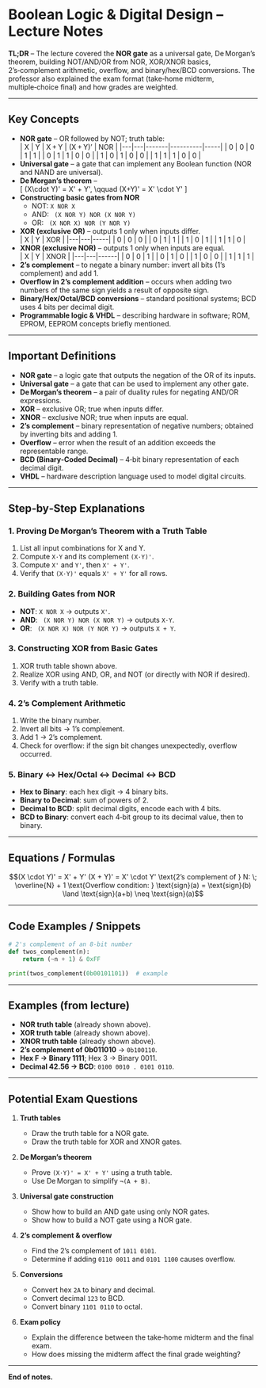 # Boolean Logic & Digital Design – Lecture Notes  
**TL;DR** – The lecture covered the **NOR gate** as a universal gate, De Morgan’s theorem, building NOT/AND/OR from NOR, XOR/XNOR basics, 2’s‑complement arithmetic, overflow, and binary/hex/BCD conversions.  The professor also explained the exam format (take‑home midterm, multiple‑choice final) and how grades are weighted.

---

## Key Concepts
- **NOR gate** – OR followed by NOT; truth table:  
  | X | Y | X + Y | (X + Y)’ | NOR |
  |---|---|-------|----------|-----|
  | 0 | 0 | 0     | 1        | 1   |
  | 0 | 1 | 1     | 0        | 0   |
  | 1 | 0 | 1     | 0        | 0   |
  | 1 | 1 | 1     | 0        | 0   |
- **Universal gate** – a gate that can implement any Boolean function (NOR and NAND are universal).
- **De Morgan’s theorem** –  
  \[
  (X\cdot Y)' = X' + Y', \qquad (X+Y)' = X' \cdot Y'
  \]
- **Constructing basic gates from NOR**  
  - NOT: `X NOR X`  
  - AND: ` (X NOR Y) NOR (X NOR Y)`  
  - OR: ` (X NOR X) NOR (Y NOR Y)`
- **XOR (exclusive OR)** – outputs 1 only when inputs differ.  
  | X | Y | XOR |
  |---|---|-----|
  | 0 | 0 | 0   |
  | 0 | 1 | 1   |
  | 1 | 0 | 1   |
  | 1 | 1 | 0   |
- **XNOR (exclusive NOR)** – outputs 1 only when inputs are equal.  
  | X | Y | XNOR |
  |---|---|------|
  | 0 | 0 | 1    |
  | 0 | 1 | 0    |
  | 1 | 0 | 0    |
  | 1 | 1 | 1    |
- **2’s complement** – to negate a binary number: invert all bits (1’s complement) and add 1.
- **Overflow in 2’s complement addition** – occurs when adding two numbers of the same sign yields a result of opposite sign.
- **Binary/Hex/Octal/BCD conversions** – standard positional systems; BCD uses 4 bits per decimal digit.
- **Programmable logic & VHDL** – describing hardware in software; ROM, EPROM, EEPROM concepts briefly mentioned.

---

## Important Definitions
- **NOR gate** – a logic gate that outputs the negation of the OR of its inputs.  
- **Universal gate** – a gate that can be used to implement any other gate.  
- **De Morgan’s theorem** – a pair of duality rules for negating AND/OR expressions.  
- **XOR** – exclusive OR; true when inputs differ.  
- **XNOR** – exclusive NOR; true when inputs are equal.  
- **2’s complement** – binary representation of negative numbers; obtained by inverting bits and adding 1.  
- **Overflow** – error when the result of an addition exceeds the representable range.  
- **BCD (Binary‑Coded Decimal)** – 4‑bit binary representation of each decimal digit.  
- **VHDL** – hardware description language used to model digital circuits.

---

## Step‑by‑Step Explanations

### 1. Proving De Morgan’s Theorem with a Truth Table
1. List all input combinations for X and Y.  
2. Compute `X·Y` and its complement `(X·Y)'`.  
3. Compute `X'` and `Y'`, then `X' + Y'`.  
4. Verify that `(X·Y)'` equals `X' + Y'` for all rows.

### 2. Building Gates from NOR
- **NOT**: `X NOR X` → outputs `X'`.  
- **AND**: ` (X NOR Y) NOR (X NOR Y)` → outputs `X·Y`.  
- **OR**: ` (X NOR X) NOR (Y NOR Y)` → outputs `X + Y`.

### 3. Constructing XOR from Basic Gates
1. XOR truth table shown above.  
2. Realize XOR using AND, OR, and NOT (or directly with NOR if desired).  
3. Verify with a truth table.

### 4. 2’s Complement Arithmetic
1. Write the binary number.  
2. Invert all bits → 1’s complement.  
3. Add 1 → 2’s complement.  
4. Check for overflow: if the sign bit changes unexpectedly, overflow occurred.

### 5. Binary ↔ Hex/Octal ↔ Decimal ↔ BCD
- **Hex to Binary**: each hex digit → 4 binary bits.  
- **Binary to Decimal**: sum of powers of 2.  
- **Decimal to BCD**: split decimal digits, encode each with 4 bits.  
- **BCD to Binary**: convert each 4‑bit group to its decimal value, then to binary.

---

## Equations / Formulas

```math
(X \cdot Y)' = X' + Y'
(X + Y)' = X' \cdot Y'
\text{2’s complement of } N: \; \overline{N} + 1
\text{Overflow condition: } \text{sign}(a) = \text{sign}(b) \land \text{sign}(a+b) \neq \text{sign}(a)
```

---

## Code Examples / Snippets

```python
# 2's complement of an 8‑bit number
def twos_complement(n):
    return (~n + 1) & 0xFF

print(twos_complement(0b00101101))  # example
```

---

## Examples (from lecture)

- **NOR truth table** (already shown above).  
- **XOR truth table** (already shown above).  
- **XNOR truth table** (already shown above).  
- **2’s complement of 0b011010** → `0b100110`.  
- **Hex F → Binary 1111**; Hex 3 → Binary 0011.  
- **Decimal 42.56 → BCD**: `0100 0010 . 0101 0110`.

---

## Potential Exam Questions

1. **Truth tables**  
   - Draw the truth table for a NOR gate.  
   - Draw the truth table for XOR and XNOR gates.

2. **De Morgan’s theorem**  
   - Prove `(X·Y)' = X' + Y'` using a truth table.  
   - Use De Morgan to simplify `¬(A + B)`.

3. **Universal gate construction**  
   - Show how to build an AND gate using only NOR gates.  
   - Show how to build a NOT gate using a NOR gate.

4. **2’s complement & overflow**  
   - Find the 2’s complement of `1011 0101`.  
   - Determine if adding `0110 0011` and `0101 1100` causes overflow.

5. **Conversions**  
   - Convert hex `2A` to binary and decimal.  
   - Convert decimal `123` to BCD.  
   - Convert binary `1101 0110` to octal.

6. **Exam policy**  
   - Explain the difference between the take‑home midterm and the final exam.  
   - How does missing the midterm affect the final grade weighting?

---

**End of notes.**